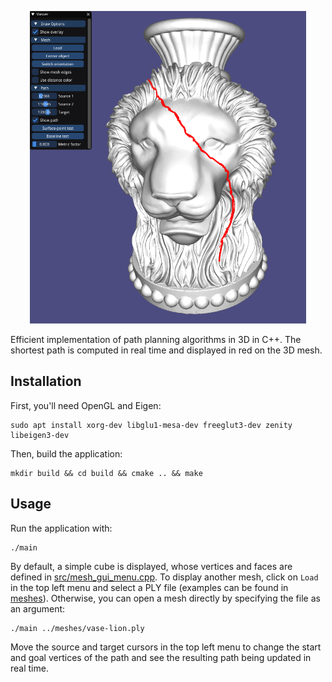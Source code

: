 <p align="center">
	<img src="snapshot.png?raw=true" height="500">
</p>

Efficient implementation of path planning algorithms in 3D in C++. The shortest path is computed in real time and displayed in red on the 3D mesh.


## Installation

First, you'll need OpenGL and Eigen:

	sudo apt install xorg-dev libglu1-mesa-dev freeglut3-dev zenity libeigen3-dev

Then, build the application:

	mkdir build && cd build && cmake .. && make


## Usage

Run the application with:

	./main

By default, a simple cube is displayed, whose vertices and faces are defined in [src/mesh_gui_menu.cpp](src/mesh_gui_menu.cpp). To display another mesh, click on `Load` in the top left menu and select a PLY file (examples can be found in [meshes](meshes)). Otherwise, you can open a mesh directly by specifying the file as an argument:

	./main ../meshes/vase-lion.ply

Move the source and target cursors in the top left menu to change the start and goal vertices of the path and see the resulting path being updated in real time.
